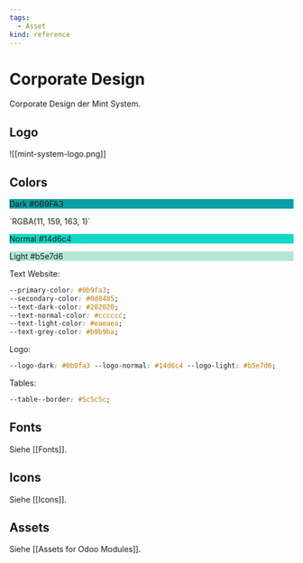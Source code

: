 ```yaml
---
tags:
  - Asset
kind: reference
---
```


# Corporate Design

Corporate Design der Mint System.

## Logo

![[mint-system-logo.png]]

## Colors

<div style="background-color: #0B9FA3;"><p>Dark #0B9FA3</p></div>
`RGBA(11, 159, 163, 1)`
<div style="background-color: #14d6c4;"><p>Normal #14d6c4</p></div>
<div style="background-color: #b5e7d6;"><p>Light #b5e7d6</p></div>

Text Website:

```css
--primary-color: #0b9fa3;
--secondary-color: #0d8485;
--text-dark-color: #202020;
--text-normal-color: #cccccc;
--text-light-color: #eaeaea;
--text-grey-color: #b9b9ba;
```

Logo:

```css
--logo-dark: #0b9fa3 --logo-normal: #14d6c4 --logo-light: #b5e7d6;
```

Tables:

```css
--table--border: #5c5c5c;
```

## Fonts

Siehe [[Fonts]].

## Icons

Siehe [[Icons]].

## Assets

Siehe [[Assets for Odoo Modules]].
